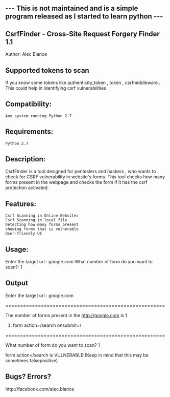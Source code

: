 <h2>--- This is not maintained and is a simple program released as I started to learn python ---</h2>



<h2>CsrfFinder - Cross-Site Request Forgery Finder 1.1</h2>
Author: Alec Blance

<h2>Supported tokens to scan </h2>
If you know some tokens like authenticity_token , token , csrfmiddleware.. 
This could help in identifying csrf vulnerabilities

<h2>Compatibility:</h2>

    Any system running Python 2.7


<h2>Requirements:</h2>

    Python 2.7


<h2>Description:</h2>
CsrfFinder is a tool designed for pentesters and hackers , who wants to check for CSRF vulnerability in website's forms. This tool checks how many forms present in the webpage and checks the form if it has the csrf protection activated.

<h2>Features:</h2>

    Csrf Scanning in Online Websites
    Csrf Scanning in local file
    Detecting how many forms present
    showing forms that is vulnerable
    User-friendly UI

 
<h2>Usage:</h2>

Enter the target url : google.com
What number of form do you want to scan?: 1 


<h2>Output</h2>

Enter the target url : google.com

======================================================

The number of forms present in the http://google.com is 1

1. form action=/search onsubmit=/

======================================================

What number of form do you want to scan? 1

form action=/search is VULNERABLE!(Keep in mind that this may be sometimes falsepositive)


<h2>Bugs? Errors?</h2>
http://facebook.com/alec.blance
